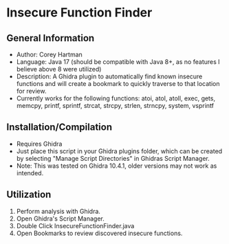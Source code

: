 # Insecure Function Finder

## General Information
- Author: Corey Hartman
- Language: Java 17 (should be compatible with Java 8+, as no features I believe above 8 were utilized)
- Description: A Ghidra plugin to automatically find known insecure functions and will create a bookmark to quickly traverse to that location for review.
- Currently works for the following functions: atoi, atol, atoll, exec, gets, memcpy, printf, sprintf, strcat, strcpy, strlen, strncpy, system, vsprintf

## Installation/Compilation
- Requires Ghidra
- Just place this script in your Ghidra plugins folder, which can be created by selecting "Manage Script Directories" in Ghidras Script Manager.
- Note: This was tested on Ghidra 10.4.1, older versions may not work as intended.

## Utilization
1. Perform analysis with Ghidra.
2. Open Ghidra's Script Manager.
3. Double Click InsecureFunctionFinder.java
4. Open Bookmarks to review discovered insecure functions.

